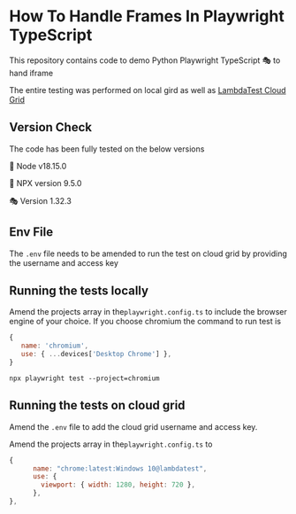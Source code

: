 # How To Handle Frames In Playwright TypeScript

This repository contains code to demo Python Playwright TypeScript 🎭 to hand iframe

The entire testing was performed on local gird as well as [LambdaTest Cloud Grid](http://www.lambdatest.com?fp_ref=jaydeep88)
## Version Check

The code has been fully tested on the below versions

🐋 Node  v18.15.0

🐍 NPX version 9.5.0

🎭 Version 1.32.3

## Env File
The ``.env`` file needs to be amended to run the test on cloud grid by providing the username and access key

## Running the tests locally 
Amend the projects array in the``playwright.config.ts`` to include the browser engine of your choice. 
If you choose chromium the command to run test is

```javascript
{
   name: 'chromium',
   use: { ...devices['Desktop Chrome'] },
}
```

``npx playwright test --project=chromium``

## Running the tests on cloud grid
Amend the ``.env`` file to add the cloud grid username and access key.

Amend the projects array in the``playwright.config.ts`` to 
```javascript
{
      name: "chrome:latest:Windows 10@lambdatest",
      use: {
        viewport: { width: 1280, height: 720 },
      },
},
```
